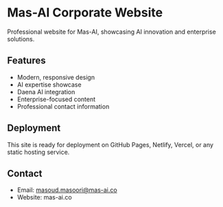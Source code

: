 # Mas-AI Corporate Website

Professional website for Mas-AI, showcasing AI innovation and enterprise solutions.

## Features
- Modern, responsive design
- AI expertise showcase
- Daena AI integration
- Enterprise-focused content
- Professional contact information

## Deployment
This site is ready for deployment on GitHub Pages, Netlify, Vercel, or any static hosting service.

## Contact
- Email: masoud.masoori@mas-ai.co
- Website: mas-ai.co
